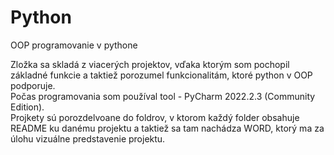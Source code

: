# Python

OOP programovanie v pythone

Zložka sa skladá z viacerých projektov, vďaka ktorým som pochopil základné funkcie a taktiež porozumel funkcionalitám, ktoré python v OOP podporuje.\
Počas programovania som používal tool - PyCharm 2022.2.3 (Community Edition).\
Projkety sú porozdelvoane do foldrov, v ktorom každý folder obsahuje README ku danému projektu a taktiež sa tam nachádza WORD, ktorý ma za úlohu vizuálne predstavenie projektu.
